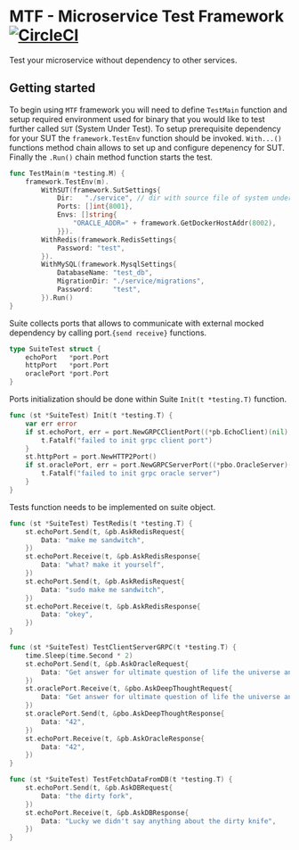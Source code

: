 # MTF - Microservice Test Framework [![CircleCI](https://circleci.com/gh/smallinsky/mtf.svg?style=svg)](https://circleci.com/gh/smallinsky/mtf)
Test your microservice without dependency to other services.

## Getting started
To begin using `MTF` framework you will need to define `TestMain` function and setup required environment used for binary that you would like to test further called `SUT` (System Under Test). To setup prerequisite dependency for your SUT the `framework.TestEnv` function should be invoked. `With...()` functions method chain allows to set up and configure depenency for SUT. Finally the `.Run()` chain method function starts the test.
```go
func TestMain(m *testing.M) {
	framework.TestEnv(m).
		WithSUT(framework.SutSettings{
			Dir:   "./service", // dir with source file of system under test.
			Ports: []int{8001},
			Envs: []string{
				"ORACLE_ADDR=" + framework.GetDockerHostAddr(8002),
			}}).
		WithRedis(framework.RedisSettings{
			Password: "test",
		}).
		WithMySQL(framework.MysqlSettings{
			DatabaseName: "test_db",
			MigrationDir: "./service/migrations",
			Password:     "test",
		}).Run()
}
```

Suite collects ports that allows to communicate with external mocked dependency by calling port.`{send receive}` functions. 
```go
type SuiteTest struct {
	echoPort   *port.Port
	httpPort   *port.Port
	oraclePort *port.Port
}
```
Ports initialization should be done within Suite `Init(t *testing.T)` function. 
```go
func (st *SuiteTest) Init(t *testing.T) {
	var err error
	if st.echoPort, err = port.NewGRPCClientPort((*pb.EchoClient)(nil), "localhost:8001"); err != nil {
		t.Fatalf("failed to init grpc client port")
	}
	st.httpPort = port.NewHTTP2Port()
	if st.oraclePort, err = port.NewGRPCServerPort((*pbo.OracleServer)(nil), ":8002"); err != nil {
		t.Fatalf("failed to init grpc oracle server")
	}
}
```

Tests function needs to be implemented on suite object.
```go
func (st *SuiteTest) TestRedis(t *testing.T) {
	st.echoPort.Send(t, &pb.AskRedisRequest{
		Data: "make me sandwitch",
	})
	st.echoPort.Receive(t, &pb.AskRedisResponse{
		Data: "what? make it yourself",
	})
	st.echoPort.Send(t, &pb.AskRedisRequest{
		Data: "sudo make me sandwitch",
	})
	st.echoPort.Receive(t, &pb.AskRedisResponse{
		Data: "okey",
	})
}

func (st *SuiteTest) TestClientServerGRPC(t *testing.T) {
	time.Sleep(time.Second * 2)
	st.echoPort.Send(t, &pb.AskOracleRequest{
		Data: "Get answer for ultimate question of life the universe and everything",
	})
	st.oraclePort.Receive(t, &pbo.AskDeepThoughtRequest{
		Data: "Get answer for ultimate question of life the universe and everything",
	})
	st.oraclePort.Send(t, &pbo.AskDeepThoughtResponse{
		Data: "42",
	})
	st.echoPort.Receive(t, &pb.AskOracleResponse{
		Data: "42",
	})
}

func (st *SuiteTest) TestFetchDataFromDB(t *testing.T) {
	st.echoPort.Send(t, &pb.AskDBRequest{
		Data: "the dirty fork",
	})
	st.echoPort.Receive(t, &pb.AskDBResponse{
		Data: "Lucky we didn't say anything about the dirty knife",
	})
}

```
